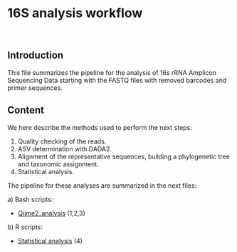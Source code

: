 # 16S analysis workflow
<br> 


## Introduction

This file summarizes the pipeline for the analysis of 16s rRNA Amplicon Sequencing Data starting with the FASTQ files with removed barcodes and primer sequences.

## Content

We here describe the methods used to perform the next steps: 

1. Quality checking of the reads.
2. ASV determination with DADA2.
3. Alignment of the representative sequences, building a phylogenetic tree and taxonomic assignment.
4. Statistical analysis.


The pipeline for these analyses are summarized in the next files:

a) Bash scripts:

- [Qiime2_analysis](Bash/Qiime2_analysis) (1,2,3)

b) R scripts:

- [Statistical analysis](R/Descriptive_data_analysis.R) (4)
 <br> <br> <br>
